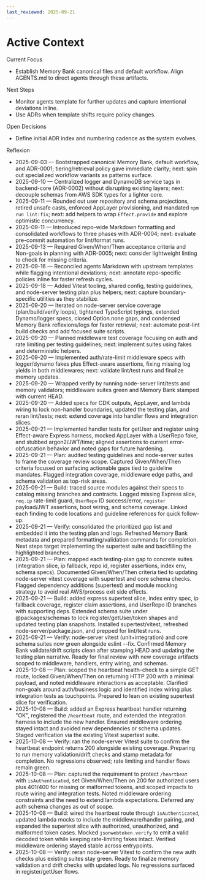 ```yaml
---
last_reviewed: 2025-09-21
---
```


# Active Context

Current Focus

- Establish Memory Bank canonical files and default workflow. Align AGENTS.md to direct agents through these artifacts.

Next Steps

- Monitor agents template for further updates and capture intentional deviations inline.
- Use ADRs when template shifts require policy changes.

Open Decisions

- Define initial ADR index and numbering cadence as the system evolves.

Reflexion

- 2025-09-03 — Bootstrapped canonical Memory Bank, default workflow, and ADR-0001; tiering/retrieval policy gave immediate clarity; next: spin out specialized workflow variants as patterns surface.
- 2025-09-10 — Centralized logger and DynamoDB service tags in backend-core (ADR-0002) without disrupting existing layers; next: decouple schemas from AWS SDK types for a lighter core.
- 2025-09-11 — Rounded out user repository and schema projections, retired unsafe casts, enforced AppLayer provisioning, and mandated `npm run lint:fix`; next: add helpers to wrap `Effect.provide` and explore optimistic concurrency.
- 2025-09-11 — Introduced repo-wide Markdown formatting and consolidated workflows to three phases with ADR-0004; next: evaluate pre-commit automation for lint/format runs.
- 2025-09-13 — Required Given/When/Then acceptance criteria and Non-goals in planning with ADR-0005; next: consider lightweight linting to check for missing criteria.
- 2025-09-16 — Reconciled agents Markdown with upstream templates while flagging intentional deviations; next: annotate repo-specific policies inline for faster refresh cycles.
- 2025-09-18 — Added Vitest tooling, shared config, testing guidelines, and node-server testing plan plus helpers; next: capture boundary-specific utilities as they stabilize.
- 2025-09-20 — Iterated on node-server service coverage (plan/build/verify loops), tightened TypeScript typings, extended Dynamo/logger specs, closed Option.none gaps, and condensed Memory Bank reflexions/logs for faster retrieval; next: automate post-lint build checks and add focused suite scripts.
- 2025-09-20 — Planned middleware test coverage focusing on auth and rate limiting per testing guidelines; next: implement suites using fakes and deterministic helpers.
- 2025-09-20 — Implemented auth/rate-limit middleware specs with logger/dynamo fakes plus Effect-aware assertions, fixing missing log yields in both middlewares; next: validate lint/test runs and finalize memory updates.
- 2025-09-20 — Wrapped verify by running node-server lint/tests and memory validators; middleware suites green and Memory Bank stamped with current HEAD.
- 2025-09-20 — Added specs for CDK outputs, AppLayer, and lambda wiring to lock non-handler boundaries, updated the testing plan, and reran lint/tests; next: extend coverage into handler flows and integration slices.
- 2025-09-21 — Implemented handler tests for getUser and register using Effect-aware Express harness, mocked AppLayer with a UserRepo fake, and stubbed argon2/JWT/time; aligned assertions to current error-obfuscation behavior and noted gaps for future hardening.
- 2025-09-21 — Plan: audited testing guidelines and node-server suites to frame the coverage review scope.
  Captured Given/When/Then criteria focused on surfacing actionable gaps tied to guideline mandates.
  Flagged integration coverage, middleware edge paths, and schema validation as top-risk areas.
- 2025-09-21 — Build: traced source modules against their specs to catalog missing branches and contracts.
  Logged missing Express slice, `req.ip` rate-limit guard, `UserRepo` ID success/error, `register` payload/JWT assertions, boot wiring, and schema coverage.
  Linked each finding to code locations and guideline references for quick follow-up.
- 2025-09-21 — Verify: consolidated the prioritized gap list and embedded it into the testing plan and logs.
  Refreshed Memory Bank metadata and prepared formatting/validation commands for completion.
  Next steps target implementing the supertest suite and backfilling the highlighted branches.
- 2025-09-21 — Plan: mapped each testing-plan gap to concrete suites (integration slice, ip fallback, repo id, register assertions, index env, schema specs).
  Documented Given/When/Then criteria tied to updating node-server vitest coverage with supertest and core schema checks.
  Flagged dependency additions (supertest) and module mocking strategy to avoid real AWS/process exit side effects.
- 2025-09-21 — Build: added express supertest slice, index entry spec, ip fallback coverage, register claim assertions, and UserRepo ID branches with supporting deps.
  Extended schema suite under @packages/schemas to lock register/getUser/token shapes and updated testing plan snapshots.
  Installed supertest/vitest, refreshed node-server/package.json, and prepped for lint/test runs.
- 2025-09-21 — Verify: node-server vitest (unit+integration) and core schema suites now green alongside eslint --fix.
  Confirmed Memory Bank validate/drift scripts clean after stamping HEAD and updating the testing plan narrative.
  Ready for final review with new coverage artifacts scoped to middleware, handlers, entry wiring, and schemas.
- 2025-10-08 — Plan: scoped the heartbeat health-check to a simple GET route, locked Given/When/Then on returning HTTP 200 with a minimal payload, and noted middleware interactions as acceptable.
  Clarified non-goals around auth/business logic and identified index wiring plus integration tests as touchpoints.
  Prepared to lean on existing supertest slice for verification.
- 2025-10-08 — Build: added an Express heartbeat handler returning "OK", registered the `/heartbeat` route, and extended the integration harness to include the new handler.
  Ensured middleware ordering stayed intact and avoided new dependencies or schema updates.
  Staged verification via the existing Vitest supertest suite.
- 2025-10-08 — Verify: ran the node-server Vitest suite to confirm the heartbeat endpoint returns 200 alongside existing coverage.
  Preparing to run memory validation/drift checks and stamp metadata for completion.
  No regressions observed; rate limiting and handler flows remain green.
- 2025-10-08 — Plan: captured the requirement to protect `/heartbeat` with `isAuthenticated`, set Given/When/Then on 200 for authorized users plus 401/400 for missing or malformed tokens, and scoped impacts to route wiring and integration tests.
  Noted middleware ordering constraints and the need to extend lambda expectations.
  Deferred any auth schema changes as out of scope.
- 2025-10-08 — Build: wired the heartbeat route through `isAuthenticated`, updated lambda mocks to include the middleware/handler pairing, and expanded the supertest slice with authorized, unauthorized, and malformed token cases.
  Mocked `jsonwebtoken.verify` to emit a valid decoded token while keeping rate-limiting fakes intact.
  Verified middleware ordering stayed stable across entrypoints.
- 2025-10-08 — Verify: reran node-server Vitest to confirm the new auth checks plus existing suites stay green.
  Ready to finalize memory validation and drift checks with updated logs.
  No regressions surfaced in register/getUser flows.
